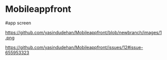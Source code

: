 # Mobileappfront

#app screen  


https://github.com/yasindudehan/Mobileappfront/blob/newbranch/images/1.png



https://github.com/yasindudehan/Mobileappfront/issues/12#issue-655953323
